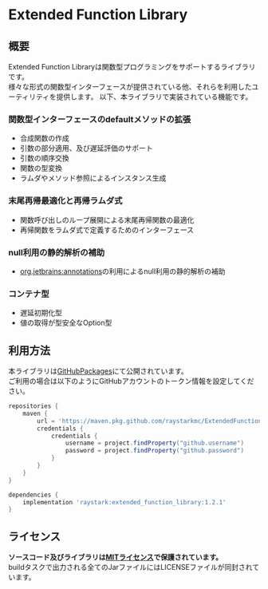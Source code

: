 # Extended Function Library

## 概要
Extended Function Libraryは関数型プログラミングをサポートするライブラリです。  
様々な形式の関数型インターフェースが提供されている他、それらを利用したユーティリティを提供します。
以下、本ライブラリで実装されている機能です。  

### 関数型インターフェースのdefaultメソッドの拡張
* 合成関数の作成
* 引数の部分適用、及び遅延評価のサポート
* 引数の順序交換
* 関数の型変換
* ラムダやメソッド参照によるインスタンス生成

### 末尾再帰最適化と再帰ラムダ式
* 関数呼び出しのループ展開による末尾再帰関数の最適化
* 再帰関数をラムダ式で定義するためのインターフェース

### null利用の静的解析の補助
* [org.jetbrains:annotations]の利用によるnull利用の静的解析の補助

### コンテナ型
* 遅延初期化型
* 値の取得が型安全なOption型

## 利用方法
本ライブラリは[GitHubPackages]にて公開されています。  
ご利用の場合は以下のようにGitHubアカウントのトークン情報を設定してください。

```groovy
repositories {
    maven {
        url = 'https://maven.pkg.github.com/raystarkmc/ExtendedFunctionLibrary'
        credentials {
            credentials {
                username = project.findProperty("github.username")
                password = project.findProperty("github.password")
            }
        }
    }
}

dependencies {
    implementation 'raystark:extended_function_library:1.2.1'
}
```

## ライセンス
**ソースコード及びライブラリは[MITライセンス]で保護されています。**  
buildタスクで出力される全てのJarファイルにはLICENSEファイルが同封されています。

[org.jetbrains:annotations]: https://github.com/JetBrains/java-annotations
[MITライセンス]: https://opensource.org/licenses/mit-license.php
[GitHubPackages]: https://github.com/features/packages